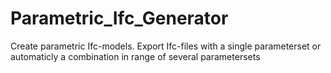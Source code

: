 # Parametric_Ifc_Generator
 Create parametric Ifc-models. Export Ifc-files with a single parameterset or automaticly a combination in range of several parametersets 
